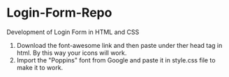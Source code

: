 # Login-Form-Repo
 Development of Login Form in HTML and CSS

 1. Download the font-awesome link and then paste under ther head tag in html. By this way your icons will work.
 2. Import the "Poppins" font from Google and paste it in style.css file to make it to work.
 
